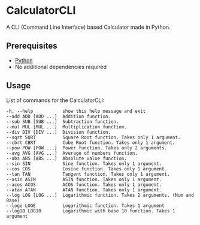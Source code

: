 # CalculatorCLI
A CLI (Command Line Interface) based Calculator made in Python.

## Prerequisites
- [Python](https://www.python.org/)
- No additional dependencies required

## Usage
List of commands for the CalculatorCLI:
```
-h, --help           show this help message and exit
--add ADD [ADD ...]  Addition function.
--sub SUB [SUB ...]  Subtraction function.
--mul MUL [MUL ...]  Multiplication function.
--div DIV [DIV ...]  Division function.
--sqrt SQRT          Square Root function. Takes only 1 argument.
--cbrt CBRT          Cube Root function. Takes only 1 argument.
--pow POW [POW ...]  Power function. Takes only 2 arguments.
--avg AVG [AVG ...]  Average of numbers function.
--abs ABS [ABS ...]  Absolute value function.
--sin SIN            Sine function. Takes only 1 argument.
--cos COS            Cosine function. Takes only 1 argument.
--tan TAN            Tangent function. Takes only 1 argument.
--asin ASIN          ASIN function. Takes only 1 argument.
--acos ACOS          ACOS function. Takes only 1 argument.
--atan ATAN          ATAN function. Takes only 1 argument.
--log LOG [LOG ...]  Logarithmic function. Takes 2 arguments. (Num and Base)
--loge LOGE          Logarithmic function. Takes 1 argument
--log10 LOG10        Logarithmic with base 10 function. Takes 1 argument
```
